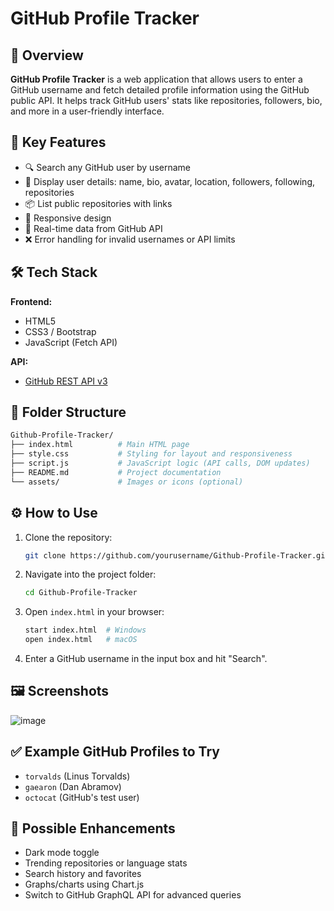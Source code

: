 # GitHub Profile Tracker

## 📘 Overview

**GitHub Profile Tracker** is a web application that allows users to enter a GitHub username and fetch detailed profile information using the GitHub public API. It helps track GitHub users' stats like repositories, followers, bio, and more in a user-friendly interface.

## 🎯 Key Features

* 🔍 Search any GitHub user by username
* 📄 Display user details: name, bio, avatar, location, followers, following, repositories
* 📦 List public repositories with links
* 🎨 Responsive design
* 🔁 Real-time data from GitHub API
* ❌ Error handling for invalid usernames or API limits

## 🛠️ Tech Stack

**Frontend:**

* HTML5
* CSS3 / Bootstrap
* JavaScript (Fetch API)

**API:**

* [GitHub REST API v3](https://docs.github.com/en/rest)

## 📂 Folder Structure

```bash
Github-Profile-Tracker/
├── index.html          # Main HTML page
├── style.css           # Styling for layout and responsiveness
├── script.js           # JavaScript logic (API calls, DOM updates)
├── README.md           # Project documentation
└── assets/             # Images or icons (optional)
```

## ⚙️ How to Use

1. Clone the repository:

   ```bash
   git clone https://github.com/yourusername/Github-Profile-Tracker.git
   ```

2. Navigate into the project folder:

   ```bash
   cd Github-Profile-Tracker
   ```

3. Open `index.html` in your browser:

   ```bash
   start index.html  # Windows
   open index.html   # macOS
   ```

4. Enter a GitHub username in the input box and hit "Search".

## 🖼️ Screenshots

![image](https://github.com/user-attachments/assets/2c90f415-251a-4a67-ad91-79b5435867a6)


## ✅ Example GitHub Profiles to Try

* `torvalds` (Linus Torvalds)
* `gaearon` (Dan Abramov)
* `octocat` (GitHub's test user)

## 🧩 Possible Enhancements

* Dark mode toggle
* Trending repositories or language stats
* Search history and favorites
* Graphs/charts using Chart.js
* Switch to GitHub GraphQL API for advanced queries


